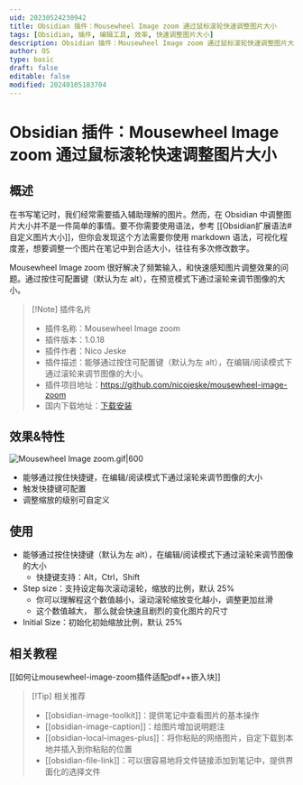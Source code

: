 ```yaml
---
uid: 20230524230942
title: Obsidian 插件：Mousewheel Image zoom 通过鼠标滚轮快速调整图片大小
tags: [Obsidian, 插件, 编辑工具, 效率, 快速调整图片大小]
description: Obsidian 插件：Mousewheel Image zoom 通过鼠标滚轮快速调整图片大小
author: OS
type: basic
draft: false
editable: false
modified: 20240105183704
---
```


# Obsidian 插件：Mousewheel Image zoom 通过鼠标滚轮快速调整图片大小

## 概述

在书写笔记时，我们经常需要插入辅助理解的图片。然而，在 Obsidian 中调整图片大小并不是一件简单的事情。要不你需要使用语法，参考 [[Obsidian扩展语法#自定义图片大小]]，但你会发现这个方法需要你使用 markdown 语法，可视化程度差，想要调整一个图片在笔记中到合适大小，往往有多次修改数字。

Mousewheel Image zoom 很好解决了频繁输入，和快速感知图片调整效果的问题。通过按住可配置键（默认为左 alt），在预览模式下通过滚轮来调节图像的大小。

> [!Note] 插件名片
> - 插件名称：Mousewheel Image zoom
> - 插件版本：1.0.18
> - 插件作者：Nico Jeske
> - 插件描述：能够通过按住可配置键（默认为左 alt），在编辑/阅读模式下通过滚轮来调节图像的大小。
> - 插件项目地址：<https://github.com/nicojeske/mousewheel-image-zoom>
> - 国内下载地址：[下载安装](https://pkmer.cn/products/plugin/pluginMarket/?mousewheel-image-zoom)

## 效果&特性

![Mousewheel Image zoom.gif|600](https://cdn.pkmer.cn/images/Mousewheel%20Image%20zoom.gif!pkmer)

- 能够通过按住快捷键，在编辑/阅读模式下通过滚轮来调节图像的大小
- 触发快捷键可配置
- 调整缩放的级别可自定义

## 使用

- 能够通过按住快捷键（默认为左 alt），在编辑/阅读模式下通过滚轮来调节图像的大小
	- 快捷键支持：Alt，Ctrl，Shift
- Step size：支持设定每次滚动滚轮，缩放的比例，默认 25%
	- 你可以理解程这个数值越小，滚动滚轮缩放变化越小，调整更加丝滑
	- 这个数值越大， 那么就会快速且剧烈的变化图片的尺寸
- Initial Size：初始化初始缩放比例，默认 25%

## 相关教程

[[如何让mousewheel-image-zoom插件适配pdf++嵌入块]]

> [!Tip] 相关推荐
> - [[obsidian-image-toolkit]]：提供笔记中查看图片的基本操作
> - [[obsidian-image-caption]]：给图片增加说明题注
> - [[obsidian-local-images-plus]]：将你粘贴的网络图片，自定下载到本地并插入到你粘贴的位置
> - [[obsidian-file-link]]：可以很容易地将文件链接添加到笔记中，提供界面化的选择文件